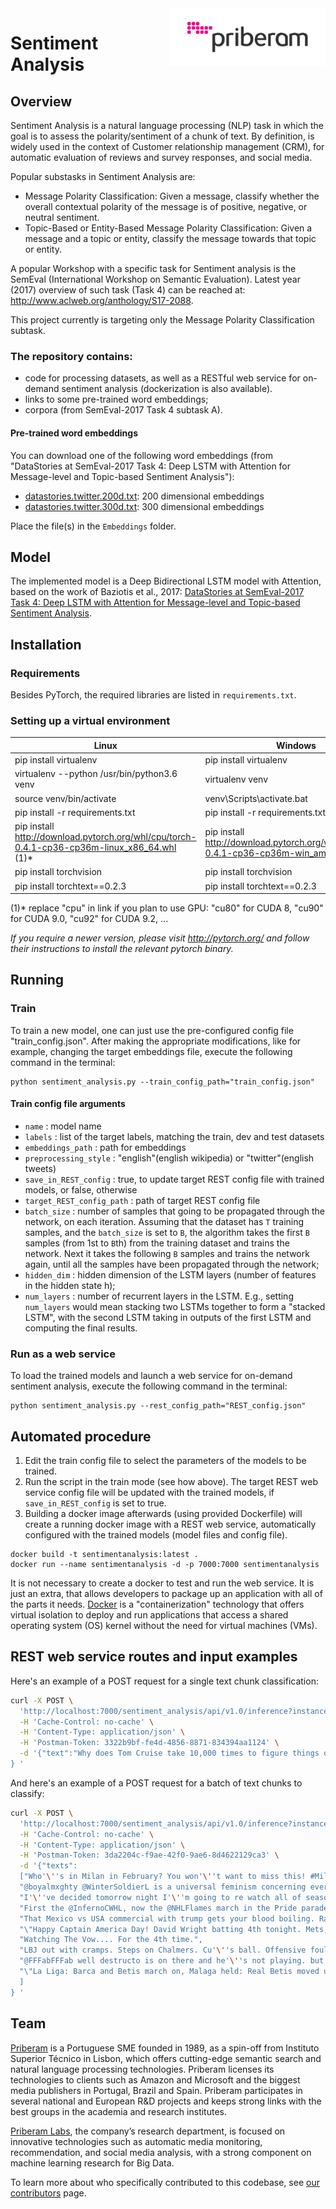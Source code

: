 <img alt="Priberam logo" src="priberam-650x240.png" width="250" align="right" />

# Sentiment Analysis #

## Overview

Sentiment Analysis is a natural language processing (NLP) task in which the goal is to 
assess the polarity/sentiment of a chunk of text. 
By definition, is widely used in the context of Customer relationship management (CRM), 
for automatic evaluation of reviews and survey responses, and social media.

Popular substasks in Sentiment Analysis are:
* Message Polarity Classification: Given a message, classify whether the 
overall contextual polarity of the message is of positive, negative, or neutral sentiment.
* Topic-Based or Entity-Based Message Polarity Classification: Given a message and a topic or entity, 
classify the message towards that topic or entity.

A popular Workshop with a specific task for Sentiment analysis is the SemEval (International Workshop on Semantic Evaluation). 
Latest year (2017) overview of such task (Task 4) can be reached at: http://www.aclweb.org/anthology/S17-2088.

This project currently is targeting only the Message Polarity Classification subtask.

### The repository contains: 
* code for processing datasets, as well as a RESTful web service for on-demand sentiment analysis (dockerization is also available).
* links to some pre-trained word embeddings;
* corpora (from SemEval-2017 Task 4 subtask A).

#### Pre-trained word embeddings 
You can download one of the following word embeddings  (from "DataStories at SemEval-2017 Task 4: Deep LSTM with Attention for Message-level and Topic-based Sentiment Analysis"): 
- [datastories.twitter.200d.txt](https://mega.nz/#!W5BXBISB!Vu19nme_shT3RjVL4Pplu8PuyaRH5M5WaNwTYK4Rxes): 200 dimensional embeddings
- [datastories.twitter.300d.txt](https://mega.nz/#!u4hFAJpK!UeZ5ERYod-SwrekW-qsPSsl-GYwLFQkh06lPTR7K93I): 300 dimensional embeddings

Place the file(s) in the `Embeddings` folder.

## Model
The implemented model is a Deep Bidirectional LSTM model with Attention, based on the work of Baziotis et al., 2017: 
[DataStories at SemEval-2017 Task 4: Deep LSTM with Attention for Message-level and Topic-based Sentiment Analysis](http://aclweb.org/anthology/S17-2126).

## Installation

### Requirements
Besides PyTorch, the required libraries are listed in `requirements.txt`.

### Setting up a virtual environment
Linux  | Windows
------------- | -------------
pip install virtualenv  | pip install virtualenv
virtualenv --python /usr/bin/python3.6 venv	  | virtualenv venv
source venv/bin/activate  | venv\Scripts\activate.bat
pip install -r requirements.txt  | pip install -r requirements.txt 
pip install http://download.pytorch.org/whl/cpu/torch-0.4.1-cp36-cp36m-linux_x86_64.whl (1)* | pip install http://download.pytorch.org/whl/cpu/torch-0.4.1-cp36-cp36m-win_amd64.whl (1)*
pip install torchvision  | pip install torchvision
pip install torchtext==0.2.3  | pip install torchtext==0.2.3 

(1)* replace "cpu" in link if you plan to use GPU: "cu80" for CUDA 8, "cu90" for CUDA 9.0, "cu92" for CUDA 9.2, ...

_If you require a newer version,
please visit http://pytorch.org/ and follow their instructions to install the relevant pytorch binary._


## Running

### Train
To train a new model, one can just use the pre-configured config file "train_config.json".
After making the appropriate modifications, like for example, 
changing the target embeddings file, execute the following command in the terminal:

```
python sentiment_analysis.py --train_config_path="train_config.json"
```
#### Train config file arguments
* `name` : model name
* `labels` : list of the target labels, matching the train, dev and test datasets
* `embeddings_path` : path for embeddings
* `preprocessing_style` : "english"(english wikipedia) or "twitter"(english tweets)
* `save_in_REST_config` : true, to update target REST config file with trained models, or false, otherwise
* `target_REST_config_path` : path of target REST config file
* `batch_size` : number of samples that going to be propagated through the network, on each iteration.
  Assuming that the dataset has `T` training samples, and the `batch_size` is set to `B`, 
  the algorithm takes the first `B` samples (from 1st to `B`th) from the training dataset and trains the network. 
  Next it takes the following `B` samples  and trains the network again, 
  until all the samples have been propagated through the network;
* `hidden_dim` : hidden dimension of the LSTM layers 
(number of features in the hidden state h);     
* `num_layers` : number of recurrent layers in the LSTM. E.g., setting `num_layers`
would mean stacking two LSTMs together to form a "stacked LSTM",
with the second LSTM taking in outputs of the first LSTM and
computing the final results.


### Run as a web service  
To load the trained models and launch a web service for on-demand sentiment analysis, 
execute the following command in the terminal:

```
python sentiment_analysis.py --rest_config_path="REST_config.json"
```


## Automated procedure
1. Edit the train config file to select the parameters of the models to be trained.
2. Run the script in the train mode (see how above). 
The target REST web service config file will be updated with the trained models, if `save_in_REST_config` is set to true. 
3. Building a docker image afterwards (using provided Dockerfile) will create a running docker image with a REST web service, 
automatically configured with the trained models (model files and config file).

```
docker build -t sentimentanalysis:latest .
docker run --name sentimentanalysis -d -p 7000:7000 sentimentanalysis
```

It is not necessary to create a docker to test and run the web service. 
It is just an extra, that allows developers to package up an application 
with all of the parts it needs. 
[Docker](https://www.docker.com/) is a "containerization" technology 
that offers virtual isolation to deploy and run applications 
that access a shared operating system (OS) kernel without the need for virtual machines (VMs).

## REST web service routes and input examples 
Here's an example of a POST request for a single text chunk classification:
```bash
curl -X POST \
  'http://localhost:7000/sentiment_analysis/api/v1.0/inference?instance=EN300Twitter' \
  -H 'Cache-Control: no-cache' \
  -H 'Content-Type: application/json' \
  -H 'Postman-Token: 3322b9bf-fe4d-4856-8871-834394aa1124' \
  -d '{"text":"Why does Tom Cruise take 10,000 times to figure things out in the movie Edge Of Tomorrow, but gets it right 1st time in Mission Impossible?"
} '
```


And here's an example of a POST request for a batch of text chunks to classify:
```bash
curl -X POST \
  'http://localhost:7000/sentiment_analysis/api/v1.0/inference?instance=EN300Twitter' \
  -H 'Cache-Control: no-cache' \
  -H 'Content-Type: application/json' \
  -H 'Postman-Token: 3da2204c-f9ae-42f0-9ae6-8d4622129ca3' \
  -d '{"texts":
  ["Who'\''s in Milan in February? You won'\''t want to miss this! #Milano2016 https://t.co/J41jOrpTEa",
  "@boyalmxghty @WinterSoldierL is a universal feminism concerning everyone, as for taylor swift she may get into that category idk",
  "I'\''ve decided tomorrow night I'\''m going to re watch all of season 5 of teen wolf",
  "First the @InfernoCWHL, now the @NHLFlames march in the Pride parade - this is awesome.",
  "That Mexico vs USA commercial with trump gets your blood boiling. Race war October 10th. Imagine that parking lot. Gaddamnnnnnn VIOLENCE!!!",
  "\"Happy Captain America Day! David Wright batting 4th tonight. Mets, yo.\"",
  "Watching The Vow.... For the 4th time.",
  "LBJ out with cramps. Steps on Chalmers. Cu'\''s ball. Offensive foul. 100-89 Heat ball. 7:57 left in the 4th.",
  "@FFFabFFFab well destructo is on there and he'\''s not playing. but lineup and hours are released tomorrow.",
  "\"La Liga: Barca and Betis march on, Malaga held: Real Betis moved up to fourth in the table ... http://t.co/mdYFE4km http://t.co/iDWtFSZF\""
  ]
} '
```



## Team
[Priberam](http://priberam.com) is a Portuguese SME founded in 1989, as a spin-off from Instituto Superior
Técnico in Lisbon, which offers cutting-edge semantic search and natural language
processing technologies. 
Priberam licenses its technologies to clients such as Amazon and
Microsoft and the biggest media publishers in Portugal, Brazil and Spain.
Priberam participates in several national and European R&D projects and keeps strong
links with the best groups in the academia and research institutes. 

[Priberam Labs](http://labs.priberam.com), the company’s research department, is focused
on innovative technologies such as automatic media monitoring, recommendation, and
social media analysis, with a strong component on machine learning research for Big
Data. 

To learn more about who specifically contributed to this codebase, 
see [our contributors](https://github.com/priberam/SentimentAnalysis/graphs/contributors) page.

